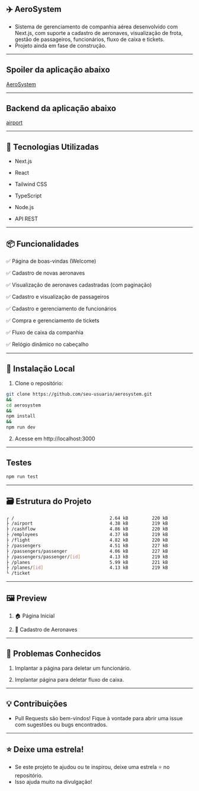 ## ✈️ AeroSystem

- Sistema de gerenciamento de companhia aérea desenvolvido com Next.js, com suporte a cadastro de aeronaves, visualização de frota, gestão de passageiros, funcionários, fluxo de caixa e tickets.
- Projeto ainda em fase de construção.

---

## Spoiler da aplicação abaixo

[AeroSystem](https://aerosystem.vercel.app/)

---

## Backend da aplicação abaixo

[airport](https://github.com/reinaldoper/airport-api)

---

## 🚀 Tecnologias Utilizadas

- Next.js

- React

- Tailwind CSS

- TypeScript

- Node.js

- API REST

---

## 📦 Funcionalidades

✅ Página de boas-vindas (Welcome)

✅ Cadastro de novas aeronaves

✅ Visualização de aeronaves cadastradas (com paginação)

✅ Cadastro e visualização de passageiros

✅ Cadastro e gerenciamento de funcionários

✅ Compra e gerenciamento de tickets

✅ Fluxo de caixa da companhia

✅ Relógio dinâmico no cabeçalho

---

## 🧪 Instalação Local

1. Clone o repositório:

```bash
git clone https://github.com/seu-usuario/aerosystem.git
&&
cd aerosystem
&&
npm install
&&
npm run dev
```
2. Acesse em http://localhost:3000

---

## Testes

```bash
npm run test
```

---

## 🗃️ Estrutura do Projeto

```bash  
┌ /                                    2.64 kB         220 kB
├ /airport                             4.38 kB         219 kB
├ /cashflow                            4.86 kB         220 kB
├ /employees                           4.37 kB         219 kB
├ /flight                              4.82 kB         220 kB
├ /passengers                          4.51 kB         227 kB
├ /passengers/passenger                4.06 kB         227 kB
├ /passengers/passenger/[id]           4.13 kB         219 kB
├ /planes                              5.99 kB         221 kB
├ /planes/[id]                         4.13 kB         219 kB
└ /ticket    
```

---

## 🖼️ Preview

1. 🏠 Página Inicial

2. 🛫 Cadastro de Aeronaves

---

## 🐞 Problemas Conhecidos

1. Implantar a página para deletar um funcionário.

2. Implantar página para deletar fluxo de caixa.

---

## 💡 Contribuições

- Pull Requests são bem-vindos! Fique à vontade para abrir uma issue com sugestões ou bugs encontrados.

---

## ⭐ Deixe uma estrela!
- Se este projeto te ajudou ou te inspirou, deixe uma estrela ⭐ no repositório.
- Isso ajuda muito na divulgação!